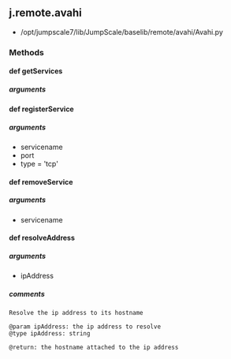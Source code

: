 ## j.remote.avahi

- /opt/jumpscale7/lib/JumpScale/baselib/remote/avahi/Avahi.py

### Methods

#### def getServices 
##### arguments

#### def registerService 
##### arguments

- servicename
- port
- type = 'tcp'
#### def removeService 
##### arguments

- servicename
#### def resolveAddress 
##### arguments

- ipAddress

##### comments

```
Resolve the ip address to its hostname

@param ipAddress: the ip address to resolve
@type ipAddress: string

@return: the hostname attached to the ip address

```

